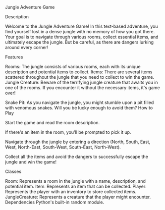 Jungle Adventure Game

Description

Welcome to the Jungle Adventure Game! In this text-based adventure, you find yourself lost in a dense jungle with no memory of how you got there. Your goal is to navigate through various rooms, collect essential items, and ultimately escape the jungle. But be careful, as there are dangers lurking around every corner!


Features

Rooms: The jungle consists of various rooms, each with its unique description and potential items to collect.
Items: There are several items scattered throughout the jungle that you need to collect to win the game.
Jungle Creature: Beware of the terrifying jungle creature that awaits you in one of the rooms. If you encounter it without the necessary items, it's game over!

Snake Pit: As you navigate the jungle, you might stumble upon a pit filled with venomous snakes. Will you be lucky enough to avoid them?
How to Play

Start the game and read the room description.

If there's an item in the room, you'll be prompted to pick it up.

Navigate through the jungle by entering a direction (North, South, East, West, North-East, South-West, South-East, North-West).

Collect all the items and avoid the dangers to successfully escape the jungle and win the game!


Classes

Room: Represents a room in the jungle with a name, description, and potential item.
Item: Represents an item that can be collected.
Player: Represents the player with an inventory to store collected items.
JungleCreature: Represents a creature that the player might encounter.
Dependencies
Python's built-in random module.
